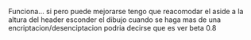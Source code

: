 Funciona... si pero puede mejorarse
tengo que reacomodar el aside a la altura del header 
esconder el dibujo cuando se haga mas de una encriptacion/desenciptacion
podria decirse que es ver beta 0.8
